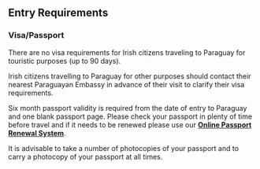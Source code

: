 ## Entry Requirements

### **Visa/Passport**

There are no visa requirements for Irish citizens traveling to Paraguay for touristic purposes (up to 90 days).

Irish citizens travelling to Paraguay for other purposes should contact their nearest Paraguayan Embassy in advance of their visit to clarify their visa requirements.

Six month passport validity is required from the date of entry to Paraguay and one blank passport page. Please check your passport in plenty of time before travel and if it needs to be renewed please use our [**Online Passport Renewal System**](https://www.ireland.ie/en/dfa/passports/passport-online/).

It is advisable to take a number of photocopies of your passport and to carry a photocopy of your passport at all times.